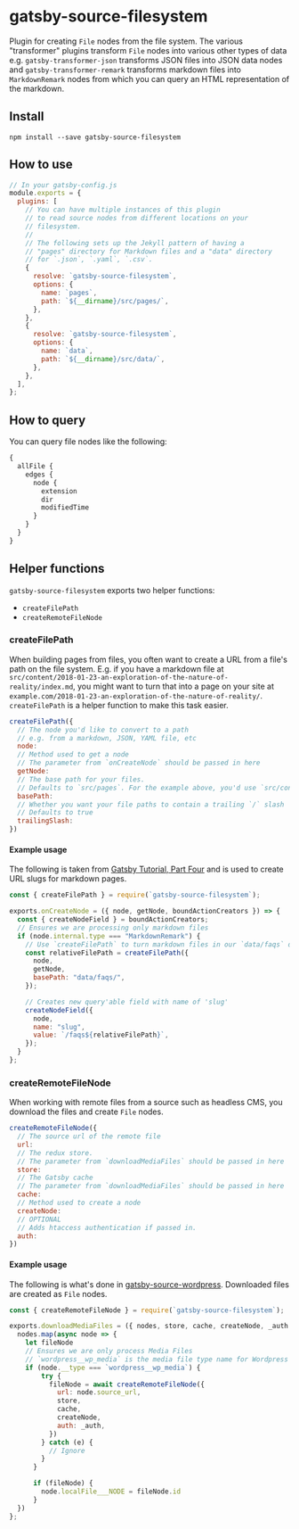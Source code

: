 # gatsby-source-filesystem

Plugin for creating `File` nodes from the file system. The various "transformer"
plugins transform `File` nodes into various other types of data e.g.
`gatsby-transformer-json` transforms JSON files into JSON data nodes and
`gatsby-transformer-remark` transforms markdown files into `MarkdownRemark`
nodes from which you can query an HTML representation of the markdown.

## Install

`npm install --save gatsby-source-filesystem`

## How to use

```javascript
// In your gatsby-config.js
module.exports = {
  plugins: [
    // You can have multiple instances of this plugin
    // to read source nodes from different locations on your
    // filesystem.
    //
    // The following sets up the Jekyll pattern of having a
    // "pages" directory for Markdown files and a "data" directory
    // for `.json`, `.yaml`, `.csv`.
    {
      resolve: `gatsby-source-filesystem`,
      options: {
        name: `pages`,
        path: `${__dirname}/src/pages/`,
      },
    },
    {
      resolve: `gatsby-source-filesystem`,
      options: {
        name: `data`,
        path: `${__dirname}/src/data/`,
      },
    },
  ],
};
```

## How to query

You can query file nodes like the following:

```graphql
{
  allFile {
    edges {
      node {
        extension
        dir
        modifiedTime
      }
    }
  }
}
```

## Helper functions

`gatsby-source-filesystem` exports two helper functions:

* `createFilePath`
* `createRemoteFileNode`

### createFilePath

When building pages from files, you often want to create a URL from a file's path on the file system. E.g. if you have a markdown file at `src/content/2018-01-23-an-exploration-of-the-nature-of-reality/index.md`, you might want to turn that into a page on your site at `example.com/2018-01-23-an-exploration-of-the-nature-of-reality/`. `createFilePath` is a helper function to make this task easier.

```javascript
createFilePath({
  // The node you'd like to convert to a path
  // e.g. from a markdown, JSON, YAML file, etc
  node:
  // Method used to get a node
  // The parameter from `onCreateNode` should be passed in here
  getNode:
  // The base path for your files.
  // Defaults to `src/pages`. For the example above, you'd use `src/contents`.
  basePath:
  // Whether you want your file paths to contain a trailing `/` slash
  // Defaults to true
  trailingSlash:
})
```

#### Example usage

The following is taken from [Gatsby Tutorial, Part Four](https://www.gatsbyjs.org/tutorial/part-four/#programmatically-creating-pages-from-data) and is used to create URL slugs for markdown pages.

```javascript
const { createFilePath } = require(`gatsby-source-filesystem`);

exports.onCreateNode = ({ node, getNode, boundActionCreators }) => {
  const { createNodeField } = boundActionCreators;
  // Ensures we are processing only markdown files
  if (node.internal.type === "MarkdownRemark") {
    // Use `createFilePath` to turn markdown files in our `data/faqs` directory into `/faqs/slug`
    const relativeFilePath = createFilePath({
      node,
      getNode,
      basePath: "data/faqs/",
    });

    // Creates new query'able field with name of 'slug'
    createNodeField({
      node,
      name: "slug",
      value: `/faqs${relativeFilePath}`,
    });
  }
};
```

### createRemoteFileNode

When working with remote files from a source such as headless CMS, you download the files and create `File` nodes. 

```javascript
createRemoteFileNode({
  // The source url of the remote file
  url:
  // The redux store.
  // The parameter from `downloadMediaFiles` should be passed in here
  store:
  // The Gatsby cache
  // The parameter from `downloadMediaFiles` should be passed in here
  cache:
  // Method used to create a node
  createNode:
  // OPTIONAL
  // Adds htaccess authentication if passed in.
  auth:
})
```

#### Example usage

The following is what's done in [gatsby-source-wordpress](https://github.com/gatsbyjs/gatsby/tree/master/packages/gatsby-source-wordpress). Downloaded files are created as `File` nodes.  

```javascript
const { createRemoteFileNode } = require(`gatsby-source-filesystem`);

exports.downloadMediaFiles = ({ nodes, store, cache, createNode, _auth }) => {
  nodes.map(async node => {
    let fileNode
    // Ensures we are only process Media Files
    // `wordpress__wp_media` is the media file type name for Wordpress
    if (node.__type === `wordpress__wp_media`) {
        try {
          fileNode = await createRemoteFileNode({
            url: node.source_url,
            store,
            cache,
            createNode,
            auth: _auth,
          })
        } catch (e) {
          // Ignore
        }
      }

      if (fileNode) {
        node.localFile___NODE = fileNode.id
      }
  })
};
```
